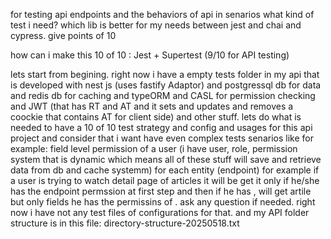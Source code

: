 for testing api endpoints and the behaviors of api in senarios what kind of test i need? which lib is better for my needs between jest and chai and cypress. give points of 10

how can i make this 10 of 10 :
Jest + Supertest (9/10 for API testing)

lets start from begining.
right now i have a empty tests folder in my api that is developed with nest js (uses fastify Adaptor) and postgressql db for data and redis db for caching and typeORM and CASL for permission checking and JWT (that has RT and AT and it sets and updates and removes a coockie that contains AT for client side) and other stuff.
lets do what is needed to have a 10 of 10 test strategy and config and usages for this api project and consider that i want have even complex tests senarios like for example:
field level permission of a user (i have user, role, permission system that is dynamic which means all of these stuff will save and retrieve data from db and cache systemm) for each entity (endpoint) for example if a user is trying to watch detail page of articles it will be get it only if he/she has the endpoint permssion at first step and then if he has , will get artile but only fields he has the permissins of .
ask any question if needed. right now i have not any test files of configurations for that. and my API folder structure is in this file: directory-structure-20250518.txt
